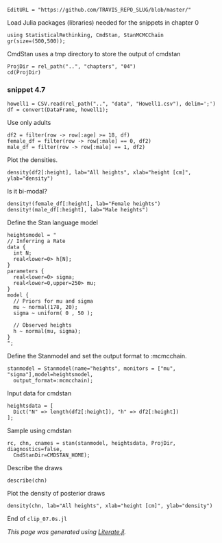 ```@meta
EditURL = "https://github.com/TRAVIS_REPO_SLUG/blob/master/"
```

Load Julia packages (libraries) needed  for the snippets in chapter 0

```@example clip-07.0s
using StatisticalRethinking, CmdStan, StanMCMCChain
gr(size=(500,500));
```

CmdStan uses a tmp directory to store the output of cmdstan

```@example clip-07.0s
ProjDir = rel_path("..", "chapters", "04")
cd(ProjDir)
```

### snippet 4.7

```@example clip-07.0s
howell1 = CSV.read(rel_path("..", "data", "Howell1.csv"), delim=';')
df = convert(DataFrame, howell1);
```

Use only adults

```@example clip-07.0s
df2 = filter(row -> row[:age] >= 18, df)
female_df = filter(row -> row[:male] == 0, df2)
male_df = filter(row -> row[:male] == 1, df2)
```

Plot the densities.

```@example clip-07.0s
density(df2[:height], lab="All heights", xlab="height [cm]", ylab="density")
```

Is it bi-modal?

```@example clip-07.0s
density!(female_df[:height], lab="Female heights")
density!(male_df[:height], lab="Male heights")
```

Define the Stan language model

```@example clip-07.0s
heightsmodel = "
// Inferring a Rate
data {
  int N;
  real<lower=0> h[N];
}
parameters {
  real<lower=0> sigma;
  real<lower=0,upper=250> mu;
}
model {
  // Priors for mu and sigma
  mu ~ normal(178, 20);
  sigma ~ uniform( 0 , 50 );

  // Observed heights
  h ~ normal(mu, sigma);
}
";
```

Define the Stanmodel and set the output format to :mcmcchain.

```@example clip-07.0s; continued = true
stanmodel = Stanmodel(name="heights", monitors = ["mu", "sigma"],model=heightsmodel,
  output_format=:mcmcchain);
```

Input data for cmdstan

```@example clip-07.0s
heightsdata = [
  Dict("N" => length(df2[:height]), "h" => df2[:height])
];
```

Sample using cmdstan

```@example clip-07.0s; continued = true
rc, chn, cnames = stan(stanmodel, heightsdata, ProjDir, diagnostics=false,
  CmdStanDir=CMDSTAN_HOME);
```

Describe the draws

```@example clip-07.0s
describe(chn)
```

Plot the density of posterior draws

```@example clip-07.0s
density(chn, lab="All heights", xlab="height [cm]", ylab="density")
```

End of `clip_07.0s.jl`

*This page was generated using [Literate.jl](https://github.com/fredrikekre/Literate.jl).*

